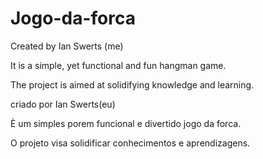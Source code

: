 # Jogo-da-forca
<EN>
Created by Ian Swerts (me)

It is a simple, yet functional and fun hangman game.

The project is aimed at solidifying knowledge and learning.

<PT>
criado por Ian Swerts(eu)

È um simples porem funcional e divertido jogo da forca.

O projeto visa solidificar conhecimentos e aprendizagens.
